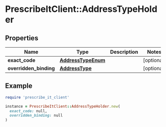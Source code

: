 # PrescribeItClient::AddressTypeHolder

## Properties

| Name | Type | Description | Notes |
| ---- | ---- | ----------- | ----- |
| **exact_code** | [**AddressTypeEnum**](AddressTypeEnum.md) |  | [optional] |
| **overridden_binding** | [**AddressType**](AddressType.md) |  | [optional] |

## Example

```ruby
require 'prescribe_it_client'

instance = PrescribeItClient::AddressTypeHolder.new(
  exact_code: null,
  overridden_binding: null
)
```

